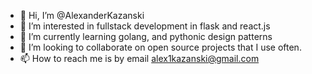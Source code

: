 - 👋 Hi, I’m @AlexanderKazanski
- 👀 I’m interested in fullstack development in flask and react.js
- 🌱 I’m currently learning golang, and pythonic design patterns
- 💞️ I’m looking to collaborate on open source projects that I use often.
- 📫 How to reach me is by email alex1kazanski@gmail.com

<!---
AlexKazanski/AlexKazanski is a ✨ special ✨ repository because its `README.md` (this file) appears on your GitHub profile.
You can click the Preview link to take a look at your changes.
--->
